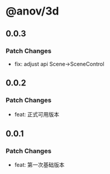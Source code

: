 # @anov/3d

## 0.0.3

### Patch Changes

- fix: adjust api Scene->SceneControl

## 0.0.2

### Patch Changes

- feat: 正式可用版本

## 0.0.1

### Patch Changes

- feat: 第一次基础版本
